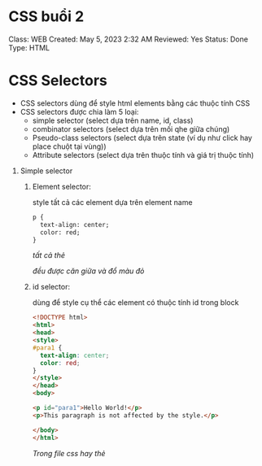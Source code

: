 # CSS buổi 2

Class: WEB
Created: May 5, 2023 2:32 AM
Reviewed: Yes
Status: Done
Type: HTML

# CSS Selectors

- CSS selectors dùng để style html elements bằng các thuộc tính CSS
- CSS selectors được chia làm 5 loại:
    - simple selector (select dựa trên name, id, class)
    - combinator selectors (select dựa trên mối qhe giữa chúng)
    - Pseudo-class selectors (select dựa trên state (ví dụ như click hay place chuột tại vùng))
    - Attribute selectors (select dựa trên thuộc tính và giá trị thuộc tính)
1. Simple selector
    1. Element selector: 
        
        style tất cả các element dựa trên element name
        
         
        
        ```html
        p {
          text-align: center;
          color: red;
        }
        ```
        
        *tất cả thẻ <p> đều được căn giữa và đổ màu đỏ*
        
    2. id selector: 
        
        dùng để style cụ thể các element có thuộc tính id trong block
        
        ```html
        <!DOCTYPE html>
        <html>
        <head>
        <style>
        #para1 {
          text-align: center;
          color: red;
        }
        </style>
        </head>
        <body>
        
        <p id="para1">Hello World!</p>
        <p>This paragraph is not affected by the style.</p>
        
        </body>
        </html>
        ```
        
        *Trong file css hay thẻ <style> có syntax là `#name {}` khác với class là `.class{}`*
        
        > id name không bắt đầu bằng số
        > 
    3. class selector: 
        - dùng để style element cụ thể có thuộc tính class trong block
        
        ```html
        .center {
          text-align: center;
          color: red;
        }
        ```
        
        ```html
        p.center {
          text-align: center;
          color: red;
        }
        ```
        
        *Ở đoạn code thứ nhất sẽ style tất cả các element có class=”center” còn ở đoạn code thứ 2 chỉ style các nội dung có của thẻ <p> có class=”*center”
        
    4. Universal selector
        - select tất cả element để style
        
        ```html
        * {
          text-align: center;
          color: blue;
        }
        ```
        
    5. Grouping selector
        - select tất cả các element có chung style attribute để rút gọn, không phải khai báo lại nhiều lần
        
        ```html
        h1, h2, p {
          text-align: center;
          color: red;
        }
        ```
        
2. CSS Combinators
    - có 4 loại combinators:
        - descendant selector - các element con chứa trong element khác (space)
        - child selector (>)
        - adjacent sibling selector (+)
        - general sibling selector (~)
    1. Descendant selector (space)
        - select tất cả các element là descendant của 1 element cụ thể - element con chứa trong 1 element cụ thể
        
        ```html
        <!DOCTYPE html>
        <html>
        <head>
        <style>
        div p {
          background-color: yellow;
        }
        </style>
        </head>
        <body>
        
        <h2>Descendant Selector</h2>
        
        <p>The descendant selector matches all elements that are descendants of a specified element.</p>
        
        <div>
          <p>Paragraph 1 in the div.</p>
          <p>Paragraph 2 in the div.</p>
          <section><p>Paragraph 3 in the div.</p></section>
        </div>
        
        <p>Paragraph 4. Not in a div.</p>
        <p>Paragraph 5. Not in a div.</p>
        
        </body>
        </html>
        
        ```
        
        ![Untitled](CSS%20buo%CC%82%CC%89i%202%2096c541da39314622b81e4390e8245d55/Untitled.png)
        
    2. Child selector (>)
        - select tất cả các element là element con của 1 element cụ thể
        
        ```html
        <!DOCTYPE html>
        <html>
        <head>
        <style>
        div > p {
          background-color: yellow;
        }
        </style>
        </head>
        <body>
        
        <h2>Child Selector</h2>
        
        <p>The child selector (>) selects all elements that are the children of a specified element.</p>
        
        <div>
          <p>Paragraph 1 in the div.</p>
          <p>Paragraph 2 in the div.</p>
          <section>
            <!-- not Child but Descendant -->
            <p>Paragraph 3 in the div (inside a section element).</p>
          </section>
          <p>Paragraph 4 in the div.</p>
        </div>
        
        <p>Paragraph 5. Not in a div.</p>
        <p>Paragraph 6. Not in a div.</p>
        
        </body>
        </html>
        ```
        
        ![Untitled](CSS%20buo%CC%82%CC%89i%202%2096c541da39314622b81e4390e8245d55/Untitled%201.png)
        
    3. Adjacent Sibling Selector (+)
        - select tất cả các element trực tiếp ngay sau 1 element cụ thể khác
        
        ```html
        <!DOCTYPE html>
        <html>
        <head>
        <style>
        div + p {
          background-color: yellow;
        }
        </style>
        </head>
        <body>
        
        <h2>Adjacent Sibling Selector</h2>
        
        <p>The + selector is used to select an element that is directly after another specific element.</p>
        <p>The following example selects the first p element that are placed immediately after div elements:</p>
        
        <div>
          <p>Paragraph 1 in the div.</p>
          <p>Paragraph 2 in the div.</p>
        </div>
        
        <p>Paragraph 3. After a div.</p>
        <p>Paragraph 4. After a div.</p>
        
        <div>
          <p>Paragraph 5 in the div.</p>
          <p>Paragraph 6 in the div.</p>
        </div>
        
        <p>Paragraph 7. After a div.</p>
        <p>Paragraph 8. After a div.</p>
        
        </body>
        </html>
        ```
        
        ![Untitled](CSS%20buo%CC%82%CC%89i%202%2096c541da39314622b81e4390e8245d55/Untitled%202.png)
        
    4. General sibling director (~)
        - Select các element có quan hệ được khai báo sau sẽ được style. Ví dụ div ~ p thì tất cả element <p> đăng sau <div> sẽ được style
        
        ```html
        <!DOCTYPE html>
        <html>
        <head>
        <style>
        div ~ p {
          background-color: yellow;
        }
        </style>
        </head>
        <body>
        
        <h2>General Sibling Selector</h2>
        
        <p>The general sibling selector (~) selects all elements that are next siblings of a specified element.</p>
        
        <p>Paragraph 1.</p>
        
        <div>
          <p>Paragraph 2.</p>
        </div>
        
        <p>Paragraph 3.</p>
        <code>Some code.</code>
        <p>Paragraph 4.</p>
        
        </body>
        </html>
        ```
        
        ![Untitled](CSS%20buo%CC%82%CC%89i%202%2096c541da39314622b81e4390e8245d55/Untitled%203.png)
        
3. Pseudo-class selector
    - Dùng để style những state cụ thể của element
        - Khi di chuột tới vị trị của element (hover)
        - Khi click vào element (active)
        - etc
    
    Syntax: 
    
    ```css
    selector:pseudo-class {
      property: value;
    }
    ```
    
    1. Anchor pseudo class
        
        ```css
        <!DOCTYPE html>
        <html>
        <head>
        <style>
        /* unvisited link */
        a:link {
          color: red;
        }
        
        /* visited link */
        a:visited {
          color: green;
        }
        
        /* mouse over link */
        a:hover {
          color: hotpink;
        }
        
        /* selected link */
        a:active {
          color: blue;
        }
        </style>
        </head>
        <body>
        
        <h2>Styling a link depending on state</h2>
        
        <p><b><a href="default.asp" target="_blank">This is a link</a></b></p>
        <p><b>Note:</b> a:hover MUST come after a:link and a:visited in the CSS definition in order to be effective.</p>
        <p><b>Note:</b> a:active MUST come after a:hover in the CSS definition in order to be effective.</p>
        
        </body>
        </html>
        ```
        
        ![Untitled](CSS%20buo%CC%82%CC%89i%202%2096c541da39314622b81e4390e8245d55/Untitled%204.png)
        
        ![Untitled](CSS%20buo%CC%82%CC%89i%202%2096c541da39314622b81e4390e8245d55/Untitled%205.png)
        
        ![Untitled](CSS%20buo%CC%82%CC%89i%202%2096c541da39314622b81e4390e8245d55/Untitled%206.png)
        
    2. Tooltip hover
        - Hover element để show 1 element khác
        
        ```css
        <!DOCTYPE html>
        <html>
        <style>
        .tooltip {
          position: relative;
          display: inline-block;
          border-bottom: 1px dotted black;
        }
        
        .tooltip .tooltiptext {
          visibility: hidden;
          width: 120px;
          background-color: black;
          color: #fff;
          text-align: center;
          border-radius: 6px;
          padding: 5px 0;
          
          /* Position the tooltip */
          position: absolute;
          z-index: 1;
          top: -5px;
          left: 105%;
        }
        
        .tooltip:hover .tooltiptext {
          visibility: visible;
        }
        </style>
        <body style="text-align:center;">
        
        <h2>Right Tooltip</h2>
        <p>Move the mouse over the text below:</p>
        
        <div class="tooltip">Hover over me
          <span class="tooltiptext">Tooltip text</span>
        </div>
        
        </body>
        </html>
        ```
        
        ![Untitled](CSS%20buo%CC%82%CC%89i%202%2096c541da39314622b81e4390e8245d55/Untitled%207.png)
        
4. Pseudo-class element
    
    Dùng để style cụ thể 1 phần nào đó của element, ví dụ: chữ cái đầu, dòng đầu, chèn nội dung
    
    1. Syntax
        
        ```css
        selector::pseudo-element {
          property: value;
        }
        ```
        
    2. The ::first-line pseudo element
        - Dùng để style cho dòng đầu của element
        
        ```css
        <!DOCTYPE html>
        <html>
        <head>
        <style>
        p::first-line {
          color: #ff0000;
          font-variant: small-caps;
        }
        </style>
        </head>
        <body>
        
        <p>You can use the ::first-line pseudo-element to add a special effect to the first line of a text. Some more text. And even more, and more, and more, and more, and more, and more, and more, and more, and more, and more, and more, and more.</p>
        
        </body>
        </html>
        ```
        
        ![Untitled](CSS%20buo%CC%82%CC%89i%202%2096c541da39314622b81e4390e8245d55/Untitled%208.png)
        
        > first-line pseudo chỉ dùng cho block-level elements
        > 
        - Những giá trị first-line pseudo có thể apply:
            - ont properties
            - color properties
            - background properties
            - word-spacing
            - letter-spacing
            - text-decoration
            - vertical-align
            - text-transform
            - line-height
            - clear
    3. The first-letter pseudo element
        - Tương tự như first-line pseudo element thì first-letter pseudo element dùng để style chữ cái đầu tiên
        
        ```css
        p::first-letter {
          color: #ff0000;
          font-size: xx-large;
        }
        ```
        
        - Những giá trị có thể apply:
            - font properties
            - color properties
            - background properties
            - margin properties
            - padding properties
            - border properties
            - text-decoration
            - vertical-align (only if "float" is "none")
            - text-transform
            - line-height
            - float
            - clear
    4. Multiple pseudo elements
        - Nhiều pseudo elements có thể kết hợp với nhau để style cho element
        
        ```css
        p::first-letter {
          color: #ff0000;
          font-size: xx-large;
        }
        
        p::first-line {
          color: #0000ff;
          font-variant: small-caps;
        }
        ```
        
        ![Untitled](CSS%20buo%CC%82%CC%89i%202%2096c541da39314622b81e4390e8245d55/Untitled%209.png)
        
    5. The ::before and ::after pseudo elements
        - Dùng để chèn content vào trước hoặc sau element
        
        ```css
        <!DOCTYPE html>
        <html>
        <head>
        <style>
        h1::before {
          content: url(smiley.gif);
        }
        </style>
        </head>
        <body>
        
        <h1>This is a heading</h1>
        <p>The ::before pseudo-element inserts content before the content of an element.</p>
        
        <h1>This is a heading</h1>
        
        </body>
        </html>
        ```
        
        ```css
        <!DOCTYPE html>
        <html>
        <head>
        <style>
        h1::after {
          content: url(smiley.gif);
        }
        </style>
        </head>
        <body>
        
        <h1>This is a heading</h1>
        <p>The ::before pseudo-element inserts content before the content of an element.</p>
        
        <h1>This is a heading</h1>
        
        </body>
        </html>
        ```
        
        ![Untitled](CSS%20buo%CC%82%CC%89i%202%2096c541da39314622b81e4390e8245d55/Untitled%2010.png)
        
    6. The ::marker pseudo elements
        - Dùng để style lại các marker trong list
        
        ```css
        <!DOCTYPE html>
        <html>
        <head>
        <style>
        ::marker { 
          color: red;
          font-size: 23px;
        }
        </style>
        </head>
        <body>
        
        <ul>
          <li>Coffee</li>
          <li>Tea</li>
          <li>Milk</li>
        </ul>
        
        <ol>
          <li>First</li>
          <li>Second</li>
          <li>Third</li>
        </ol>
        
        </body>
        </html>
        ```
        
        ![Untitled](CSS%20buo%CC%82%CC%89i%202%2096c541da39314622b81e4390e8245d55/Untitled%2011.png)
        
    7. The ::selection pseudo-element
        - Dùng để style lại các phần được bôi đen do user tương tác với element
        
        ```css
        <!DOCTYPE html>
        <html>
        <head>
        <style>
        ::selection {
          color: red;
          background: yellow;
        }
        </style>
        </head>
        <body>
        
        <h1>Select some text on this page:</h1>
        
        <p>This is a paragraph.</p>
        <div>This is some text in a div element.</div>
        
        </body>
        </html>
        ```
        
        ![Untitled](CSS%20buo%CC%82%CC%89i%202%2096c541da39314622b81e4390e8245d55/Untitled%2012.png)
        
        - Các giá trị có thể apply bao gồm: color, background, cursor và outline
5. Attribute selectors
    - Style các element với các thuộc tính cụ thể
    1. [attribute="value"] Selector
        
        ```css
        <!DOCTYPE html>
        <html>
        <head>
        <style>
        a[target="_blank"] {
          background-color: yellow;
        }
        </style>
        </head>
        <body>
        
        <h2>CSS [attribute="value"] Selector</h2>
        <p>The link with target="_blank" gets a yellow background:</p>
        
        <a href="https://www.w3schools.com">w3schools.com</a>
        <a href="http://www.disney.com" target="_blank">disney.com</a>
        <a href="http://www.wikipedia.org" target="_top">wikipedia.org</a>
        
        </body>
        </html>
        ```
        
        ![Untitled](CSS%20buo%CC%82%CC%89i%202%2096c541da39314622b81e4390e8245d55/Untitled%2013.png)
        
    2. [attribute~="value"] Selector
        - Style các element có chứa 1 từ “value” trong thuộc tính của mình
        
        ```css
        <!DOCTYPE html>
        <html>
        <head>
        <style>
        [title~="flower"] {
          border: 5px solid yellow;
        }
        </style>
        </head>
        <body>
        
        <h2>CSS [attribute~="value"] Selector</h2>
        <p>All images with the title attribute containing the word "flower" get a yellow border.</p>
        
        <img src="klematis.jpg" title="klematis" width="150" height="113">
        <img src="img_flwr.gif" title="flower" width="224" height="162">
        <img src="img_tree.gif" title="tree flower" width="200" height="358">
        
        </body>
        </html>
        ```
        
        ![Untitled](CSS%20buo%CC%82%CC%89i%202%2096c541da39314622b81e4390e8245d55/Untitled%2014.png)
        
    3. CSS [attribute|="value"] Selector
        - Style tất cả các element có chứa duy nhất từ “value” hoặc cụm từ có chứa từ “value” được ngăn cách bằng dấu (-)
        
        ```css
        <!DOCTYPE html>
        <html>
        <head>
        <style>
        [class|="top"] {
          background: yellow;
        }
        </style>
        </head>
        <body>
        
        <h2>CSS [attribute|="value"] Selector</h2>
        
        <h1 class="top header">Welcome</h1>
        <p class="top-text">Hello world!</p>
        <p class="top">Are you learning CSS?</p>
        <p class="toptop">Oh NO</p>
        
        </body>
        </html>
        ```
        
        ![Untitled](CSS%20buo%CC%82%CC%89i%202%2096c541da39314622b81e4390e8245d55/Untitled%2015.png)
        
    4. **[attribute^="value"] Selector**
        - Style tất cả element có attribute bắt đầu bằng “value”
        
        ```css
        <!DOCTYPE html>
        <html>
        <head>
        <style>
        [class^="top"] {
          background: yellow;
        }
        </style>
        </head>
        <body>
        
        <h2>CSS [attribute^="value"] Selector</h2>
        
        <h1 class="top-header">Welcome</h1>
        <p class="top-text">Hello world!</p>
        <p class="topcontent">Are you learning CSS?</p>
        
        </body>
        </html>
        ```
        
        ![Untitled](CSS%20buo%CC%82%CC%89i%202%2096c541da39314622b81e4390e8245d55/Untitled%2016.png)
        
    5. **[attribute$="value"] Selector**
        - Style tất cả element có attribute kết thúc bằng từ “value”
        
        ```css
        <!DOCTYPE html>
        <html>
        <head>
        <style> 
        [class$="test"] {
          background: yellow;
        }
        </style>
        </head>
        <body>
        
        <h2>CSS [attribute$="value"] Selector</h2>
        
        <div class="first_test">The first div element.</div>
        <div class="second">The second div element.</div>
        <div class="my-test">The third div element.</div>
        <p class="mytest">This is some text in a paragraph.</p>
        
        </body>
        </html>
        ```
        
        ![Untitled](CSS%20buo%CC%82%CC%89i%202%2096c541da39314622b81e4390e8245d55/Untitled%2017.png)
        
    6. **[attribute*="value"] Selector**
        - Style tất cả element có attribute chứa từ “value”
        
        ```css
        <!DOCTYPE html>
        <html>
        <head>
        <style> 
        [class*="te"] {
          background: yellow;
        }
        </style>
        </head>
        <body>
        
        <h2>CSS [attribute*="value"] Selector</h2>
        
        <div class="first_test">The first div element.</div>
        <div class="second">The second div element.</div>
        <div class="my-test">The third div element.</div>
        <p class="mytest">This is some text in a paragraph.</p>
        
        </body>
        </html>
        ```
        
        ![Untitled](CSS%20buo%CC%82%CC%89i%202%2096c541da39314622b81e4390e8245d55/Untitled%2018.png)
        

# Style cho text, image, form, table

1. Text
    1. Color
        - Có thể set màu sắc cho text bằng 3 cách khác nhau:
            - color name (lightblue)
            - hex value(#ff0000)
            - rgb value( rgb(255,0,0) )
        - Tương tự như việc có thể set màu cho text thì cũng có thể set background color cho đoạn text
        
        ```css
        <!DOCTYPE html>
        <html>
        <head>
        <style>
        body {
          background-color: lightgrey;
          color: blue;
        }
        
        h1 {
          background-color: black;
          color: white;
        }
        
        div {
          background-color: blue;
          color: white;
        }
        </style>
        </head>
        <body>
        
        <h1>This is a Heading</h1>
        <p>This page has a grey background color and a blue text.</p>
        <div>This is a div.</div>
        
        </body>
        </html>
        ```
        
        ![Untitled](CSS%20buo%CC%82%CC%89i%202%2096c541da39314622b81e4390e8245d55/Untitled%2019.png)
        
    2. Alignment
        - Có một số giá trị để set alignment cho text như:
            - text-align: căn lề cho đoạn text
            
            ```css
            <!DOCTYPE html>
            <html>
            <head>
            <style>
            h1 {
              text-align: center;
            }
            
            h2 {
              text-align: left;
            }
            
            h3 {
              text-align: right;
            }
            </style>
            </head>
            <body>
            
            <h1>Heading 1 (center)</h1>
            <h2>Heading 2 (left)</h2>
            <h3>Heading 3 (right)</h3>
            
            <p>The three headings above are aligned center, left and right.</p>
            
            </body>
            </html>
            ```
            
            ![Untitled](CSS%20buo%CC%82%CC%89i%202%2096c541da39314622b81e4390e8245d55/Untitled%2020.png)
            
            > text-align: justify; 
            Dùng để kéo dài đoạn text trải đều, để có margin left và right bằng nhau ở mọi dòng
            > 
            - text-align-last: style lại dòng cuối của text
            
            ```css
            <!DOCTYPE html>
            <html>
            <head>
            <style>
            p.a {
              text-align-last: right;
            }
            
            p.b {
              text-align-last: center;
            }
            
            p.c {
              text-align-last: justify;
            }
            </style>
            </head>
            <body>
            
            <h1>The text-align-last Property</h1>
            
            <h2>text-align-last: right:</h2>
            <p class="a">Lorem ipsum dolor sit amet, consectetur adipiscing elit. Etiam semper diam at erat pulvinar, at pulvinar felis blandit. Vestibulum volutpat tellus diam, consequat gravida libero rhoncus ut.</p>
            
            <h2>text-align-last: center:</h2>
            <p class="b">Lorem ipsum dolor sit amet, consectetur adipiscing elit. Etiam semper diam at erat pulvinar, at pulvinar felis blandit. Vestibulum volutpat tellus diam, consequat gravida libero rhoncus ut.</p>
            
            <h2>text-align-last: justify:</h2>
            <p class="c">Lorem ipsum dolor sit amet, consectetur adipiscing elit. Etiam semper diam at erat pulvinar, at pulvinar felis blandit. Vestibulum volutpat tellus diam, consequat gravida libero rhoncus ut.</p>
            
            </body>
            </html>
            ```
            
            ![Untitled](CSS%20buo%CC%82%CC%89i%202%2096c541da39314622b81e4390e8245d55/Untitled%2021.png)
            
            - text direction: thay đổi direction từ left to right hoặc từ right to left
            
            ```css
            <!DOCTYPE html>
            <html>
            <head>
            <style>
            p.ex1 {
              direction: rtl;
              unicode-bidi: bidi-override;
            }
            </style>
            </head>
            <body>
            
            <p>This is the default text direction.</p>
            
            <p class="ex1">This is right-to-left text direction.</p>
            
            </body>
            </html>
            ```
            
            ![Untitled](CSS%20buo%CC%82%CC%89i%202%2096c541da39314622b81e4390e8245d55/Untitled%2022.png)
            
            - vertical alignment: căn theo chiều dọc
            
            ```css
            img.b {
              vertical-align: text-top;
            }
            
            img.c {
              vertical-align: text-bottom;
            }
            
            img.d {
              vertical-align: sub;
            }
            
            img.e {
              vertical-align: super;
            }
            </style>
            </head>
            <body>
            
            <h1>The vertical-align Property</h1>
            
            <h2>vertical-align: baseline (default):</h2>
            <p>An <img class="a" src="sqpurple.gif" width="9" height="9"> image with a default alignment.</p> 
            
            <h2>vertical-align: text-top:</h2>
            <p>An <img class="b" src="sqpurple.gif" width="9" height="9"> image with a text-top alignment.</p> 
            
            <h2>vertical-align: text-bottom:</h2>
            <p>An <img class="c" src="sqpurple.gif" width="9" height="9"> image with a text-bottom alignment.</p>
            
            <h2>vertical-align: sub:</h2>
            <p>An <img class="d" src="sqpurple.gif" width="9" height="9"> image with a sub alignment.</p> 
            
            <h2>vertical-align: sup:</h2>
            <p>An <img class="e" src="sqpurple.gif" width="9" height="9"> image with a super alignment.</p>
            
            </body>
            </html>
            ```
            
            ![Untitled](CSS%20buo%CC%82%CC%89i%202%2096c541da39314622b81e4390e8245d55/Untitled%2023.png)
            
    3. Decoration
        - Dùng để decor lại text những giá trị như là kiểu bold hay italic hay underline, trong underline thì là có double, độ dày của underline
        
        syntax: 
        
        ```css
        text-decoration: value;
        ```
        
        ví dụ: 
        
        ```css
        p {
          text-decoration: underline red double 5px;
        }
        ```
        
    4. Transformation 
        - Dùng để định form của text như uppercase, lowercase, capitalize
        
        ```css
        <!DOCTYPE html>
        <html>
        <head>
        <style>
        p.uppercase {
          text-transform: uppercase;
        }
        
        p.lowercase {
          text-transform: lowercase;
        }
        
        p.capitalize {
          text-transform: capitalize;
        }
        </style>
        </head>
        <body>
        
        <h1>Using the text-transform property</h1>
        
        <p class="uppercase">This text is transformed to uppercase.</p>
        <p class="lowercase">This text is transformed to lowercase.</p>
        <p class="capitalize">This text is capitalized.</p>
        
        </body>
        </html>
        ```
        
        ![Untitled](CSS%20buo%CC%82%CC%89i%202%2096c541da39314622b81e4390e8245d55/Untitled%2024.png)
        
    5. Spacing
        - text-indent: định dạng vị trị đầu của text có margin bao nhiêu so với lề
        
        ```css
        <!DOCTYPE html>
        <html>
        <head>
        <style>
        p {
          text-indent: 50px;
        }
        </style>
        </head>
        <body>
        
        <h1>Using text-indent</h1>
        
        <p>In my younger and more vulnerable years my father gave me some advice that I've been turning over in my mind ever since. 'Whenever you feel like criticizing anyone,' he told me, 'just remember that all the people in this world haven't had the advantages that you've had.'</p>
        
        </body>
        </html>
        ```
        
        ![Untitled](CSS%20buo%CC%82%CC%89i%202%2096c541da39314622b81e4390e8245d55/Untitled%2025.png)
        
        - letter-spacing: định dạng lại khoảng cách của các char trong 1 từ
        
        ```css
        <!DOCTYPE html>
        <html>
        <head>
        <style>
        h2 {
          letter-spacing: 5px;
        }
        
        h3 {
          letter-spacing: -2px;
        }
        </style>
        </head>
        <body>
        
        <h1>Using letter-spacing</h1>
        
        <h2>This is heading 1</h2>
        <h3>This is heading 2</h3>
        
        </body>
        </html>
        ```
        
        ![Untitled](CSS%20buo%CC%82%CC%89i%202%2096c541da39314622b81e4390e8245d55/Untitled%2026.png)
        
        - line-height: định dạng lại khoảng cách giữa các dòng trong element được style
        
        ```css
        <!DOCTYPE html>
        <html>
        <head>
        <style>
        p.small {
          line-height: 0.7;
        }
        
        p.big {
          line-height: 1.8;
        }
        </style>
        </head>
        <body>
        
        <h1>Using line-height</h1>
        
        <p>
        This is a paragraph with a standard line-height.<br>
        The default line height in most browsers is about 110% to 120%.<br>
        </p>
        
        <p class="small">
        This is a paragraph with a smaller line-height.<br>
        This is a paragraph with a smaller line-height.<br>
        </p>
        
        <p class="big">
        This is a paragraph with a bigger line-height.<br>
        This is a paragraph with a bigger line-height.<br>
        </p>
        
        </body>
        </html>
        ```
        
        ![Untitled](CSS%20buo%CC%82%CC%89i%202%2096c541da39314622b81e4390e8245d55/Untitled%2027.png)
        
        - word-spacing: định dạng lại khoảng cách giữa các từ trong 1 đoạn text
        
        ```css
        <!DOCTYPE html>
        <html>
        <head>
        <style>
        p.one {
          word-spacing: 10px;
        }
        
        p.two {
          word-spacing: -2px;
        }
        </style>
        </head>
        <body>
        
        <h1>Using word-spacing</h1>
        
        <p>This is a paragraph with normal word spacing.</p>
        
        <p class="one">This is a paragraph with larger word spacing.</p>
        
        <p class="two">This is a paragraph with smaller word spacing.</p>
        
        </body>
        </html>
        ```
        
        ![Untitled](CSS%20buo%CC%82%CC%89i%202%2096c541da39314622b81e4390e8245d55/Untitled%2028.png)
        
        - white-space: định dạng khoảng trắng bên trong 1 element. ví dụ no-wrap thì nó sẽ dàn trải quá màn hình chứa nếu độ dài text lớn hơn, normal thì sẽ xuống dòng theo default
        
        ```css
        p {
          white-space: nowrap;
        }
        ```
        
    6. Shadow
        - text-shadow: thêm shadow vào cho text
        
        ```css
        h1 {
          color: white;
          text-shadow: 2px 2px 4px #000000;
        }
        ```
        
        các value lần lượt là horizontal shadow, vertical shadow, blur, color
        
        > Cũng có thể add nhiều shadow khác nhau cho 1 text ví dụ: 
        text-shadow: 1px 1px 2px black, 0 0 25px blue, 0 0 5px darkblue;
        > 
2. Image
    1. border-radius
        - Dùng để bo góc hình ảnh
        
        ```css
        <!DOCTYPE html>
        <html>
        <head>
        <style>
        img {
          border-radius: 8px;
        }
        </style>
        </head>
        <body>
        
        <h2>Rounded Image</h2>
        
        <p>Use the border-radius property to create rounded images:</p>
        
        <img src="paris.jpg" alt="Paris" width="300" height="300">
        
        </body>
        </html>
        ```
        
        ![Untitled](CSS%20buo%CC%82%CC%89i%202%2096c541da39314622b81e4390e8245d55/Untitled%2029.png)
        
        ```css
        <!DOCTYPE html>
        <html>
        <head>
        <style>
        img {
        	height: 200px;
          width: 200px;
          border-radius: 400px;
        }
        </style>
        </head>
        <body>
        
        <h2>Rounded Image</h2>
        
        <p>Use the border-radius property to create rounded images:</p>
        
        <img src="paris.jpg" alt="Paris" width="300" height="300">
        
        </body>
        </html>
        ```
        
        ![Untitled](CSS%20buo%CC%82%CC%89i%202%2096c541da39314622b81e4390e8245d55/Untitled%2030.png)
        
    2. Border
        - Dùng để định dạng lại border và style cho border ảnh
        
        ```css
        <!DOCTYPE html>
        <html>
        <head>
        <style>
        img {
          border: 1px solid #ddd;
          border-radius: 4px;
          padding: 5px;
          width: 150px;
        }
        
        img:hover {
          box-shadow: 0 0 2px 1px rgba(0, 140, 186, 0.5);
        }
        </style>
        </head>
        <body>
        
        <h2>Thumbnail Image as Link</h2>
        
        <p>Use the border property to create thumbnail images. Wrap an anchor around the image to use it as a link.</p>
        <p>Hover over the image and click on it to see the effect.</p>
        
        <a target="_blank" href="paris.jpg">
          <img src="paris.jpg" alt="Paris" style="width:150px">
        </a>
        
        </body>
        </html>
        ```
        
    3. Size
        - Có thể set heigh and width cho ảnh theo đơn vị pixel hoặc percent mong muốn
    4. Opacity
        - Giá trị opacity: 0; thì img sẽ transparent còn bằng 1 sẽ giữ nguyên hình ảnh
        
        ```css
        img {
          opacity: 0.5;
        }
        ```
        
3. Form
    1. Input field
        - Dùng width để định dạng độ dài chiều ngang của field theo mong muốn
        - Trong input thì có nhiều type, bao gồm:
            - text: có thể nhập tất cả char
            - password: char sẽ được hiển thị thành các dot
            - number: chỉ có thể nhập số vào field
        
        ```css
        <!DOCTYPE html>
        <html>
        <head>
        <style> 
        input {
          width: 100%;
        }
        </style>
        </head>
        <body>
        
        <h2>A full-width input field</h2>
        
        <form>
          <label for="fname">First Name</label>
          <input type="text" id="fname" name="fname">
          <label for="fname">First Name</label>
          <input type="password" id="fname" name="fname">
          <label for="fname">First Name</label>
          <input type="number" id="fname" name="fname">
        </form>
        
        </body>
        </html>
        ```
        
        ![Untitled](CSS%20buo%CC%82%CC%89i%202%2096c541da39314622b81e4390e8245d55/Untitled%2031.png)
        
    2. padding and margin 
        - Có thể thêm padding để thêm khoảng cách giữa text và border, và margin để có khoảng cách giữa các input field với nhau
        
        ```css
        input[type=text] {
          width: 100%;
          padding: 12px 20px;
          margin: 8px 0;
          box-sizing: border-box;
        }
        ```
        
        ![Untitled](CSS%20buo%CC%82%CC%89i%202%2096c541da39314622b81e4390e8245d55/Untitled%2032.png)
        
    3. Border 
        - Tương tự như style cho các kiểu hình khác thì form cũng có border cùng các giá trị như border, border-radius
        
        ```css
        <!DOCTYPE html>
        <html>
        <head>
        <style> 
        input[type=text] {
          width: 100%;
          padding: 12px 20px;
          margin: 8px 0;
          box-sizing: border-box;
          border: 2px solid red;
          border-radius: 4px;
        }
        </style>
        </head>
        <body>
        
        <h2>Input fields with borders</h2>
        
        <form>
          <label for="fname">First Name</label>
          <input type="text" id="fname" name="fname">
          <label for="lname">Last Name</label>
          <input type="text" id="lname" name="lname">
        </form>
        
        </body>
        </html>
        ```
        
        ![Untitled](CSS%20buo%CC%82%CC%89i%202%2096c541da39314622b81e4390e8245d55/Untitled%2033.png)
        
    4. Color
        - Trong form thì ta có thể style color cho text và background-color cho input field
        
        ```css
        <!DOCTYPE html>
        <html>
        <head>
        <style> 
        input[type=text] {
          width: 100%;
          padding: 12px 20px;
          margin: 8px 0;
          box-sizing: border-box;
          border: none;
          background-color: #3CBC8D;
          color: white;
        }
        </style>
        </head>
        <body>
        
        <h2>Input fields with color</h2>
        
        <form>
          <label for="fname">First Name</label>
          <input type="text" id="fname" name="fname" value="John">
          <label for="lname">Last Name</label>
          <input type="text" id="lname" name="lname" value="Doe">
        </form>
        
        </body>
        </html>
        ```
        
        ![Untitled](CSS%20buo%CC%82%CC%89i%202%2096c541da39314622b81e4390e8245d55/Untitled%2034.png)
        
    5. Focus input
        - Sử dụng :focus để style lại input field khi clicked on
        
        ```css
        <!DOCTYPE html>
        <html>
        <head>
        <style> 
        input[type=text] {
          width: 100%;
          padding: 12px 20px;
          margin: 8px 0;
          box-sizing: border-box;
          border: 1px solid #555;
          outline: none;
        }
        
        input[type=text]:focus {
          background-color: lightblue;
        }
        </style>
        </head>
        <body>
        
        <h2>Input fields with color on :focus</h2>
        
        <p>Here, the input field gets a color when it gets focus (clicked on):</p>
        
        <form>
          <label for="fname">First Name</label>
          <input type="text" id="fname" name="fname" value="John">
          <label for="lname">Last Name</label>
          <input type="text" id="lname" name="lname" value="Doe">
        </form>
        
        </body>
        ```
        
        ![Untitled](CSS%20buo%CC%82%CC%89i%202%2096c541da39314622b81e4390e8245d55/Untitled%2035.png)
        
4. Table
    1. Border
        - Chúng ta có thể style những tính chất như border, border-radius như style các box khác
        - Bên cạnh đó trong table có border-collapse để gộp border của <th> và <td> vì mỗi element có border riêng
        
        ```css
        table {
          border-collapse: collapse;
        }
        ```
        
    2. Size
        - Chúng ta có thể set heigh và width theo px hoặc percent theo mong muốn để chỉnh sửa table
        
        ```css
        table {
          width: 50%;
        }
        ```
        
        ![Untitled](CSS%20buo%CC%82%CC%89i%202%2096c541da39314622b81e4390e8245d55/Untitled%2036.png)
        
    3. Alignment
        - Chúng ta có thể set text-align cho text ở trong cell ví dụ như center, left, right
        
        ```css
        td {
          text-align: center;
        }
        ```
        
        ![Untitled](CSS%20buo%CC%82%CC%89i%202%2096c541da39314622b81e4390e8245d55/Untitled%2037.png)
        
        - Chúng ta cũng có thể set vertical-align cho text ở trong cell
        
        ```css
        td {
          height: 50px;
          vertical-align: bottom;
        	text-align: center;
        }
        ```
        
        ![Untitled](CSS%20buo%CC%82%CC%89i%202%2096c541da39314622b81e4390e8245d55/Untitled%2038.png)
        
    4. padding and hover
        - Bên cạnh việc căn lề cho text thì chúng ta có thể sử dụng padding để tạo khoảng cách với lề
        
        ```css
        th, td {
          padding: 15px;
          text-align: left;
        }
        ```
        
        ![Untitled](CSS%20buo%CC%82%CC%89i%202%2096c541da39314622b81e4390e8245d55/Untitled%2039.png)
        
        - Hover thường dùng để highligh cell hay hàng mà người dùng move out
        
        ```css
        <!DOCTYPE html>
        <html>
        <head>
        <style>
        table {
          border-collapse: collapse;
          width: 100%;
        }
        
        th, td {
          padding: 8px;
          text-align: left;
          border-bottom: 1px solid #ddd;
        }
        
        tr:hover {background-color: coral;}
        </style>
        </head>
        <body>
        
        <h2>Hoverable Table</h2>
        
        <p>Move the mouse over the table rows to see the effect.</p>
        
        <table>
          <tr>
            <th>First Name</th>
            <th>Last Name</th>
            <th>Points</th>
          </tr>
          <tr>
            <td>Peter</td>
            <td>Griffin</td>
            <td>$100</td>
          </tr>
          <tr>
            <td>Lois</td>
            <td>Griffin</td>
            <td>$150</td>
          </tr>
          <tr>
            <td>Joe</td>
            <td>Swanson</td>
            <td>$300</td>
          </tr>
          <tr>
            <td>Cleveland</td>
            <td>Brown</td>
            <td>$250</td>
          </tr>
        </table>
        
        </body>
        </html>
        ```
        
        ![Untitled](CSS%20buo%CC%82%CC%89i%202%2096c541da39314622b81e4390e8245d55/Untitled%2040.png)
        
    5. Stripped table
        - Sử dụng nth-child để highlight các ô chẵn và lẻ giúp người dùng dễ theo dõi bảng
        
        ```css
        tr:nth-child(even) {background-color: #f2f2f2;}
        ```
        
        ![Untitled](CSS%20buo%CC%82%CC%89i%202%2096c541da39314622b81e4390e8245d55/Untitled%2041.png)
        

# Position

Có 5 kiểu giá trị position khác nhau bao gồm: 

- static
- relative
- fixed
- absolute
- sticky
1. static
    - Vị trị này là vị trị default, nó không bị ảnh hưởng bởi các giá trị left, right, top, bottom
    - Vị trí này hiện thì theo flow của page
    
    ```css
    div.static {
      position: static;
      border: 3px solid #73AD21;
    }
    ```
    
2. relative
    - relative position set left right top bottom để locate từ vị trí static, nó không bị ảnh hưởng từ vị trị của các element khác
    - relative position cũng hiện thị theo flow của page
    
    > relative giống như static nhưng thêm các giá trị left right top bottm
    > 
    
    ```css
    div.relative {
      position: relative;
      left: 30px;
      border: 3px solid #73AD21;
    }
    ```
    
3. fixed
    - fixed position set vị trí theo viewport, nghĩa là khi scroll màn hình thì element có position: fixed vẫn sẽ hiện thị ở vị trí đấy trên màn hình mà không bị scroll theo flow
    - fixed postion cũng set các giá trị left right top bottom
    
    ```css
    div.fixed {
      position: fixed;
      bottom: 0;
      right: 0;
      width: 300px;
      border: 3px solid #73AD21;
    }
    ```
    
4. absolute
    - absolute position set vị trí theo một element ancestor, nếu không có element ancestor thì nó sẽ set vị trí theo containing block
    - absolute position có thể set right left top bottom
    
    ```css
    div.relative {
      position: relative;
      width: 400px;
      height: 200px;
      border: 3px solid #73AD21;
    }
    
    div.absolute {
      position: absolute;
      top: 80px;
      right: 0;
      width: 200px;
      height: 100px;
      border: 3px solid #73AD21;
    }
    ```
    
5. sticky
    - sticky position set vị trí giống như relative nhưng khi scroll thì nó sẽ sticky tại heading giống như fixed
    
    ```css
    div.sticky {
      position: -webkit-sticky; /* Safari */
      position: sticky;
      top: 0;
      background-color: green;
      border: 2px solid #4CAF50;
    }
    ```
    

# Display

Display gồm 5 kiểu display thường gặp là:

- none
- block
- inline-block
- flex
- grid
1. Block và inline-block (đã được đề cập)
2. flex
    - display flex sẽ biểu diễn linh hoạt các element ví dụ như
        - flex-direction: thì sẽ biểu diễn element theo chiều dọc hoặc ngang tùy theo kiểu giá trị được gán
            
            ![Untitled](CSS%20buo%CC%82%CC%89i%202%2096c541da39314622b81e4390e8245d55/Untitled%2042.png)
            
        - flex-wrap:
            - value là wrap thì các element sẽ xuống dòng để nằm chọn trong container khi ta resize chiều rộng của web page
            - value là no wrap thì các element sẽ giảm kích thước sao cho tất cả phần tử đều nằm trên 1 dòng khi ta thực hiện resize chiều rộng web page
3. grid
    - display grid sẽ biểu diễn các element dưới dạng lưới với các hàng và cột tạo nên các ô chứa element

# Float và Box Model

## Float

- Float dùng để positining và formating cho nội dung
- Có 4 giá trị :
    - left
    - right
    - none
    - inherit
1. Left
    
    ```css
    img {
      float: left;
    }
    ```
    
    ![Untitled](CSS%20buo%CC%82%CC%89i%202%2096c541da39314622b81e4390e8245d55/Untitled%2043.png)
    
2. Right
    
    ```css
    img {
      float: right;
    }
    ```
    
    ![Untitled](CSS%20buo%CC%82%CC%89i%202%2096c541da39314622b81e4390e8245d55/Untitled%2044.png)
    
3. None
    
    ```css
    img {
      float: none;
    }Clear
    ```
    
    ![Untitled](CSS%20buo%CC%82%CC%89i%202%2096c541da39314622b81e4390e8245d55/Untitled%2045.png)
    

## Clear

Khi sử dụng float mà muốn floated element ở dưới thay vì trái phải thì sử dụng clear.

- Clear gồm:
    - none
    - left
    - right
    - inherit
    - both

```css
<!DOCTYPE html>
<html>
<head>
<style>
.div1 {
  float: left;
  padding: 10px;
  border: 3px solid #73AD21;
}

.div2 {
  padding: 10px;
  border: 3px solid red;
}

.div3 {
  float: left;
  padding: 10px;  
  border: 3px solid #73AD21;
}

.div4 {
  padding: 10px;
  border: 3px solid red;
  clear: left;
}
</style>
</head>
<body>

<h2>Without clear</h2>
<div class="div1">div1</div>
<div class="div2">div2 - Notice that div2 is after div1 in the HTML code. However, since div1 floats to the left, the text in div2 flows around div1.</div>
<br><br>

<h2>With clear</h2>
<div class="div3">div3</div>
<div class="div4">div4 - Here, clear: left; moves div4 down below the floating div3. The value "left" clears elements floated to the left. You can also clear "right" and "both".</div>

</body>
</html>
```

![Untitled](CSS%20buo%CC%82%CC%89i%202%2096c541da39314622b81e4390e8245d55/Untitled%2046.png)

- Nếu floated element lớn hơn container, thì có thể sử dụng overflow để container tự động bao lấy element

```css
.clearfix {
  overflow: auto;
}
```

![Untitled](CSS%20buo%CC%82%CC%89i%202%2096c541da39314622b81e4390e8245d55/Untitled%2047.png)

## Box Model

Box Model thường được nhắc tới để miêu tả layout 

![Untitled](CSS%20buo%CC%82%CC%89i%202%2096c541da39314622b81e4390e8245d55/Untitled%2048.png)

Sẽ bao gồm có: margin, border, padding, content

Mỗi element sẽ có box model của mình và chúng ta có thể chỉnh sửa các giá trị trên theo mong muốn

# Độ dài tương đối và tuyệt đối

1. Absolute length (độ dài tuyệt đối)
    - Là các độ dài được set bằng đơn vị như cm, mm, pixel
    - Nó không được recommend vì màn hình user thì có vô vàn kích thước khác nhau dẫn tới layout bị không cân đối với mọi kích thước màn hình của user
2. Relative length (độ dài tương đối)
    - Là các độ dài được đo bằng viewport
    - Ví dụ như: em, ex, rem, vh, vw